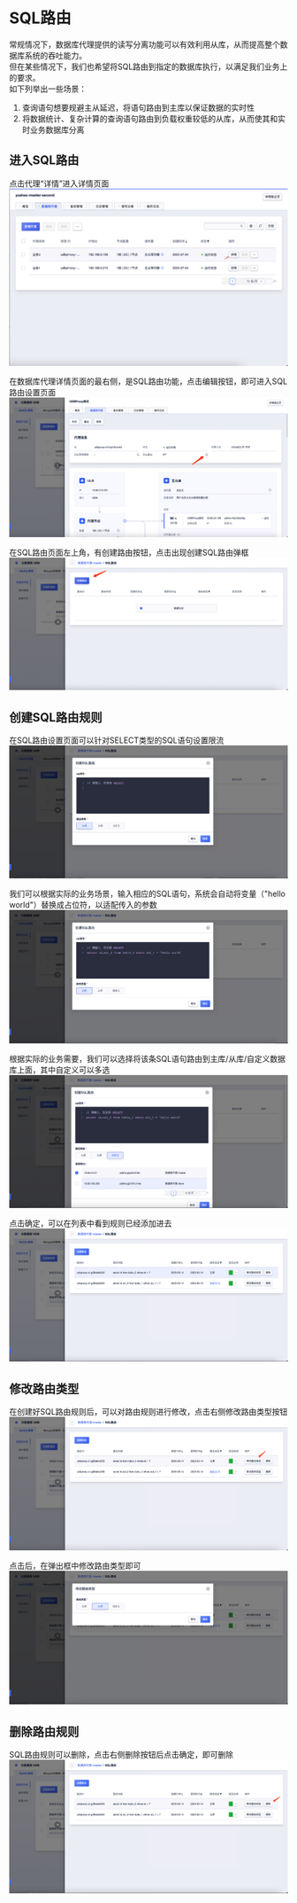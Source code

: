 # SQL路由
常规情况下，数据库代理提供的读写分离功能可以有效利用从库，从而提高整个数据库系统的吞吐能力。  
但在某些情况下，我们也希望将SQL路由到指定的数据库执行，以满足我们业务上的要求。  
如下列举出一些场景：
1. 查询语句想要规避主从延迟，将语句路由到主库以保证数据的实时性
2. 将数据统计、复杂计算的查询语句路由到负载权重较低的从库，从而使其和实时业务数据库分离

## 进入SQL路由

点击代理“详情”进入详情页面
![image](/images/flow-control-11.png)

在数据库代理详情页面的最右侧，是SQL路由功能，点击编辑按钮，即可进入SQL路由设置页面
![image](/images/sql-router-1.png)

在SQL路由页面左上角，有创建路由按钮，点击出现创建SQL路由弹框
![image](/images/sql-router-2.png)

## 创建SQL路由规则
在SQL路由设置页面可以针对SELECT类型的SQL语句设置限流
![image](/images/sql-router-3.png)

我们可以根据实际的业务场景，输入相应的SQL语句，系统会自动将变量（"hello world"）替换成占位符，以适配传入的参数
![image](/images/sql-router-4.png)

根据实际的业务需要，我们可以选择将该条SQL语句路由到主库/从库/自定义数据库上面，其中自定义可以多选
![image](/images/sql-router-5.png)

点击确定，可以在列表中看到规则已经添加进去
![image](/images/sql-router-6.png)

## 修改路由类型
在创建好SQL路由规则后，可以对路由规则进行修改，点击右侧修改路由类型按钮
![image](/images/sql-router-7.png)

点击后，在弹出框中修改路由类型即可
![image](/images/sql-router-8.png)

## 删除路由规则
SQL路由规则可以删除，点击右侧删除按钮后点击确定，即可删除
![image](/images/sql-router-9.png)

